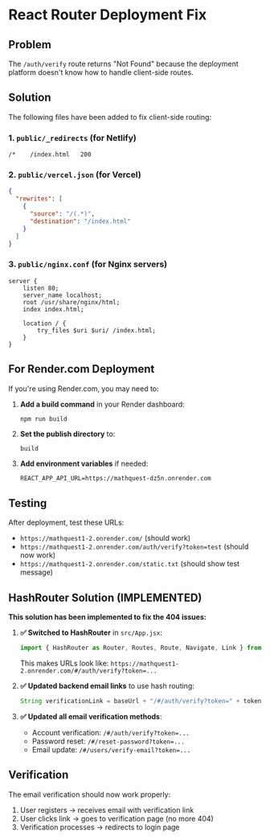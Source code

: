 # React Router Deployment Fix

## Problem
The `/auth/verify` route returns "Not Found" because the deployment platform doesn't know how to handle client-side routes.

## Solution
The following files have been added to fix client-side routing:

### 1. `public/_redirects` (for Netlify)
```
/*    /index.html   200
```

### 2. `public/vercel.json` (for Vercel)
```json
{
  "rewrites": [
    {
      "source": "/(.*)",
      "destination": "/index.html"
    }
  ]
}
```

### 3. `public/nginx.conf` (for Nginx servers)
```nginx
server {
    listen 80;
    server_name localhost;
    root /usr/share/nginx/html;
    index index.html;

    location / {
        try_files $uri $uri/ /index.html;
    }
}
```

## For Render.com Deployment

If you're using Render.com, you may need to:

1. **Add a build command** in your Render dashboard:
   ```bash
   npm run build
   ```

2. **Set the publish directory** to:
   ```
   build
   ```

3. **Add environment variables** if needed:
   ```
   REACT_APP_API_URL=https://mathquest-dz5n.onrender.com
   ```

## Testing

After deployment, test these URLs:
- `https://mathquest1-2.onrender.com/` (should work)
- `https://mathquest1-2.onrender.com/auth/verify?token=test` (should now work)
- `https://mathquest1-2.onrender.com/static.txt` (should show test message)

## HashRouter Solution (IMPLEMENTED)

**This solution has been implemented to fix the 404 issues:**

1. **✅ Switched to HashRouter** in `src/App.jsx`:
   ```javascript
   import { HashRouter as Router, Routes, Route, Navigate, Link } from 'react-router-dom';
   ```
   
   This makes URLs look like: `https://mathquest1-2.onrender.com/#/auth/verify?token=...`

2. **✅ Updated backend email links** to use hash routing:
   ```java
   String verificationLink = baseUrl + "/#/auth/verify?token=" + token;
   ```

3. **✅ Updated all email verification methods**:
   - Account verification: `/#/auth/verify?token=...`
   - Password reset: `/#/reset-password?token=...`
   - Email update: `/#/users/verify-email?token=...`

## Verification

The email verification should now work properly:
1. User registers → receives email with verification link
2. User clicks link → goes to verification page (no more 404)
3. Verification processes → redirects to login page
